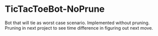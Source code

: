 # TicTacToeBot-NoPrune
Bot that will tie as worst case scenario. Implemented without pruning. Pruning in next project to see time difference in figuring out next move.

